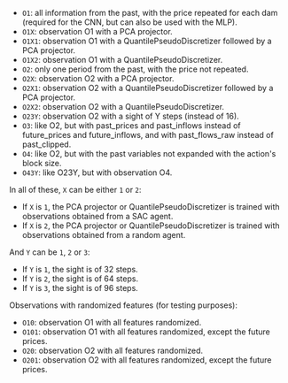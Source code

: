 - `O1`: all information from the past, with the price repeated for each dam
(required for the CNN, but can also be used with the MLP).
- `O1X`: observation O1 with a PCA projector.
- `O1X1`: observation O1 with a QuantilePseudoDiscretizer followed by a PCA projector.
- `O1X2`: observation O1 with a QuantilePseudoDiscretizer.
- `O2`: only one period from the past, with the price not repeated.
- `O2X`: observation O2 with a PCA projector.
- `O2X1`: observation O2 with a QuantilePseudoDiscretizer followed by a PCA projector.
- `O2X2`: observation O2 with a QuantilePseudoDiscretizer.
- `O23Y`: observation O2 with a sight of Y steps (instead of 16).
- `O3`: like O2, but with past_prices and past_inflows instead of future_prices and future_inflows,
and with past_flows_raw instead of past_clipped.
- `O4`: like O2, but with the past variables not expanded with the action's block size.
- `O43Y`: like O23Y, but with observation O4.

In all of these, `X` can be either `1` or `2`:
- If `X` is `1`, the PCA projector or QuantilePseudoDiscretizer is trained with observations obtained from a SAC agent.
- If `X` is `2`, the PCA projector or QuantilePseudoDiscretizer is trained with observations obtained from a random agent.

And `Y` can be `1`, `2` or `3`:
- If `Y` is `1`, the sight is of 32 steps.
- If `Y` is `2`, the sight is of 64 steps.
- If `Y` is `3`, the sight is of 96 steps.

Observations with randomized features (for testing purposes):
- `O10`: observation O1 with all features randomized.
- `O101`: observation O1 with all features randomized, except the future prices.
- `O20`: observation O2 with all features randomized.
- `O201`: observation O2 with all features randomized, except the future prices.

